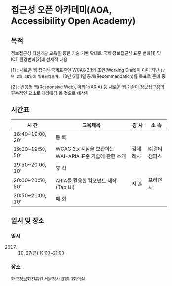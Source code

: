 # 접근성 오픈 아카데미(AOA, Accessibility Open Academy)

## 목적

정보접근성 최신기술 교육을 통한 기술 기반 확대로 국제 정보접근성 표준 변화[1] 및 ICT 환경변화[2]에 선제적 대응

  [1] : 새로운 웹 접근성 국제표준인 WCAG 2.1의 초안(Working Draft)이 이미 지난 `17년 2월 28일에 발표되었으며, `18년 6월 1일 공개(Recommendation)를 목표로 준비 중
  
  [2] : 반응형 웹(Responsive Web), 아리아(ARIA) 등 새로운 웹 기술이 정보접근성의 필수적인 요소로 자리매김 할 것으로 예상됨

## 시간표

시 간 | 교육제목 | 강 사 | 소 속
---|---|---|---|
18:40~19:00, 20‘ | 등 록 
19:00~19:50, 50‘ | WCAG 2.x 지침을 보완하는 WAI-ARIA 표준 기술에 관한 소개 | 김데레사 | ㈜멀티캠퍼스
19:50~20:00, 10‘ | 휴 식
20:00~20:50, 50‘ | ARIA를 활용한 컴포넌트 제작 (Tab UI) | 지 훈 | 프리랜서
20:50~21:00, 10‘ | 폐 회


## 일시 및 장소

### 일시
2017. 10. 27(금) 19:00~21:00

### 장소
한국정보화진흥원 서울청사 B1층 1회의실


## 
